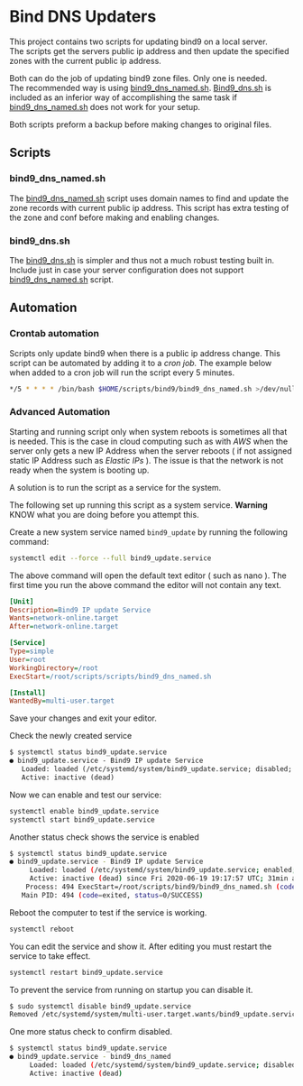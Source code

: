 # Bind DNS Updaters

This project contains two scripts for updating bind9 on a local server.  
The scripts get the servers public ip address and then update the specified zones with the current public ip address.

Both can do the job of updating bind9 zone files. Only one is needed.  
The recommended way is using [bind9_dns_named.sh](bind9_dns_named.sh).
[Bind9_dns.sh](bind9_dns.sh) is included as an inferior way of accomplishing the same task if [bind9_dns_named.sh](bind9_dns_named.sh) does not work for your setup.

Both scripts preform a backup before making changes to original files.

## Scripts

### bind9_dns_named.sh

The [bind9_dns_named.sh](bind9_dns_named.sh) script uses domain names to find and update the zone records with current public ip address. This script has extra testing of the zone and conf before making and enabling changes.

### bind9_dns.sh

The [bind9_dns.sh](bind9_dns.sh) is simpler and thus not a much robust testing built in. Include just in case your server configuration does not support [bind9_dns_named.sh](bind9_dns_named.sh) script.

## Automation

### Crontab automation

Scripts only update bind9 when there is a public ip address change. This script can be automated by adding it to a *cron job.*
The example below when added to a cron job will run the script every 5 minutes.

```bash
*/5 * * * * /bin/bash $HOME/scripts/bind9/bind9_dns_named.sh >/dev/null 2>&1
```

### Advanced Automation

Starting and running script only when system reboots is sometimes all that is needed. This is the case in cloud computing such as with *AWS* when the server only gets a new IP Address when the server reboots ( if not assigned static IP Address such as *Elastic IPs* ). The issue is that the network is not ready when the system is booting up.

A solution is to run the script as a service for the system.

The following set up running this script as a system service.
**Warning** KNOW what you are doing before you attempt this.

Create a new system service named `bind9_update` by running the following command:

```bash
systemctl edit --force --full bind9_update.service
```

The above command will open the default text editor ( such as nano ). The first time you run the above command the editor will not contain any text.

```ini
[Unit]
Description=Bind9 IP update Service
Wants=network-online.target
After=network-online.target

[Service]
Type=simple
User=root
WorkingDirectory=/root
ExecStart=/root/scripts/scripts/bind9_dns_named.sh

[Install]
WantedBy=multi-user.target
```

Save your changes and exit your editor.

Check the newly created service

```txt
$ systemctl status bind9_update.service
● bind9_update.service - Bind9 IP update Service
   Loaded: loaded (/etc/systemd/system/bind9_update.service; disabled; vendor preset: enabled)
   Active: inactive (dead)
```

Now we can enable and test our service:

```bash
systemctl enable bind9_update.service
systemctl start bind9_update.service
```

Another status check shows the service is enabled

```bash
$ systemctl status bind9_update.service
● bind9_update.service - Bind9 IP update Service
     Loaded: loaded (/etc/systemd/system/bind9_update.service; enabled; vendor preset: enabled)
     Active: inactive (dead) since Fri 2020-06-19 19:17:57 UTC; 31min ago
    Process: 494 ExecStart=/root/scripts/bind9/bind9_dns_named.sh (code=exited, status=0/SUCCESS)
   Main PID: 494 (code=exited, status=0/SUCCESS)

```

Reboot the computer to test if the service is working.

```bash
systemctl reboot
```

You can edit the service and show it. After editing you must restart the service to take effect.

```bash
systemctl restart bind9_update.service
```

To prevent the service from running on startup you can disable it.

```bash
$ sudo systemctl disable bind9_update.service
Removed /etc/systemd/system/multi-user.target.wants/bind9_update.service.
```

One more status check to confirm disabled.

```bash
$ systemctl status bind9_update.service
● bind9_update.service - bind9_dns_named
     Loaded: loaded (/etc/systemd/system/bind9_update.service; disabled; vendor preset: enabled)
     Active: inactive (dead)
```
